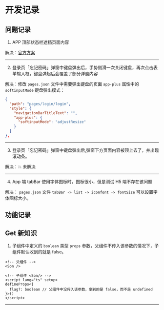 # 开发记录

## 问题记录

1. APP 顶部状态栏遮挡页面内容

解决：[官方方案](https://uniapp.dcloud.net.cn/collocation/pages.html#customnav)

---

2. 登录页「忘记密码」弹窗中键盘弹出后，手势侧滑一次关闭键盘，再次点击表单输入框，键盘弹起后会覆盖了部分弹窗内容

解决：修改 `pages.json` 文件中需要弹出键盘的页面 `app-plus` 属性中的 `softinputMode` 键盘弹出模式：

```json
{
  "path": "pages/login/login",
  "style": {
    "navigationBarTitleText": "",
    "app-plus": {
      "softinputMode": "adjustResize"
    }
  }
},
```

---

3. 登录页「忘记密码」弹窗中键盘弹出后,弹窗下方页面内容被顶上去了，并出现滚动条。

解决：💥 未解决

---

4. App 端 tabBar 使用字体图标时，图标很小，但是测试 H5 端不存在该问题

解决： `pages.json` 文件 `tabBar -> list -> iconfont -> fontSize` 可以设置字体图标大小。

## 功能记录

## Get 新知识

1. 子组件中定义的 `boolean` 类型 `props` 参数，父组件不传入该参数的情况下，子组件默认收到的就是 false。

```vue
<!-- 父组件 -->
<Son />

<!-- 子组件 <Son/> -->
<script lang="ts" setup>
defineProps<{
  flag?: boolean // 父组件中没传入该参数，拿到的是 false，而不是 undefined
}>()
</script>
```

---
